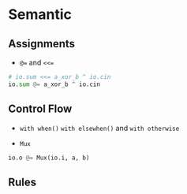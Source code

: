 # Semantic

## Assignments
* `@=` and `<<=` 
```python
# io.sum <<= a_xor_b ^ io.cin
io.sum @= a_xor_b ^ io.cin
```

## Control Flow
* `with when()` `with elsewhen()` and `with otherwise`

* `Mux`
  
```python
io.o @= Mux(io.i, a, b)
```

## Rules

